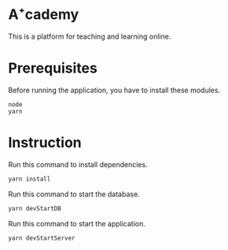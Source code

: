 # A⁺cademy

This is a platform for teaching and learning online.

# Prerequisites

Before running the application, you have to install these modules.

```
node
yarn
```

# Instruction

Run this command to install dependencies.

```sh
yarn install
```

Run this command to start the database.

```sh
yarn devStartDB
```

Run this command to start the application.

```sh
yarn devStartServer
```